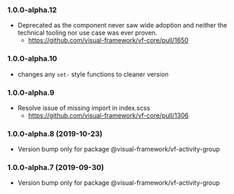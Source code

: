 ### 1.0.0-alpha.12

* Deprecated as the component never saw wide adoption and neither the technical tooling nor use case was ever proven.
  * https://github.com/visual-framework/vf-core/pull/1650

### 1.0.0-alpha.10

* changes any `set-` style functions to cleaner version

### 1.0.0-alpha.9

* Resolve issue of missing import in index.scss
  * https://github.com/visual-framework/vf-core/pull/1306

### 1.0.0-alpha.8 (2019-10-23)

* Version bump only for package @visual-framework/vf-activity-group

### 1.0.0-alpha.7 (2019-09-30)

* Version bump only for package @visual-framework/vf-activity-group
